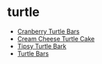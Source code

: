 # turtle

 * [Cranberry Turtle Bars](index/c/cranberry-turtle-bars-105743.json)
 * [Cream Cheese Turtle Cake](index/c/cream-cheese-turtle-cake-107106.json)
 * [Tipsy Turtle Bark](index/t/tipsy-turtle-bark-233205.json)
 * [Turtle Bars](index/t/turtle-bars-13546.json)
